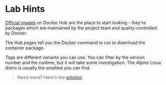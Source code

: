 # Lab Hints

[Official images](https://hub.docker.com/search?q=java&type=image&image_filter=official) on Docker Hub are the place to start looking - they're packages which are maintained by the project team and quality-controlled by Docker.

The Hub pages tell you the Docker command to run to download the container package.

*Tags* are different variants you can use. You can filter by the version number and the runtime, but it will take some investigation. The *Alpine* Linux distro is usually the smallest you can find.

> Need more? Here's the [solution](solution.md).
